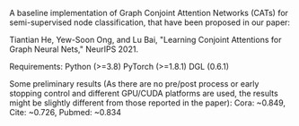 A baseline implementation of Graph Conjoint Attention Networks (CATs) for semi-supervised node classification, that have been proposed in our paper:

Tiantian He, Yew-Soon Ong, and Lu Bai, "Learning Conjoint Attentions for Graph Neural Nets," NeurIPS 2021.

Requirements:
Python (>=3.8)
PyTorch (>=1.8.1)
DGL (0.6.1)

Some preliminary results (As there are no pre/post process or early stopping control and different GPU/CUDA platforms are used, the results might be slightly different from those reported in the paper):
Cora: ~0.849, Cite: ~0.726, Pubmed: ~0.834
